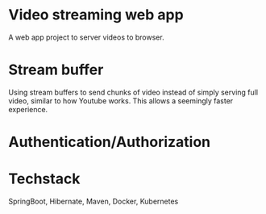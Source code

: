 # Video streaming web app

A web app project to server videos to browser.

# Stream buffer

Using stream buffers to send chunks of video instead of simply serving full video, similar to how Youtube works. This allows a seemingly faster experience.

# Authentication/Authorization

# Techstack

SpringBoot, Hibernate, Maven, Docker, Kubernetes